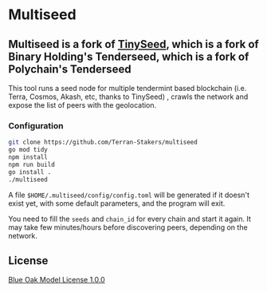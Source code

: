 # Multiseed

## Multiseed is a fork of [TinySeed](https://github.com/notional-labs/tinyseed), which is a fork of Binary Holding's Tenderseed, which is a fork of Polychain's Tenderseed

This tool runs a seed node for multiple tendermint based blockchain (i.e. Terra, Cosmos, Akash, etc, thanks to TinySeed)
, crawls the network and expose the list of peers with the geolocation.

### Configuration

```bash
git clone https://github.com/Terran-Stakers/multiseed
go mod tidy
npm install
npm run build
go install .
./multiseed
```

A file `$HOME/.multiseed/config/config.toml` will be generated if it doesn't exist yet, with some default parameters,
and the program will exit.

You need to fill the `seeds` and `chain_id` for every chain and start it again. It may take few minutes/hours before
discovering peers, depending on the network.

## License

[Blue Oak Model License 1.0.0](https://blueoakcouncil.org/license/1.0.0)
